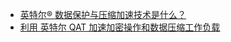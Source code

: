 
- [英特尔® 数据保护与压缩加速技术是什么？](https://www.intel.cn/content/www/cn/zh/products/docs/accelerator-engines/what-is-intel-qat.html)
- [利用 英特尔 QAT 加速加密操作和数据压缩工作负载](https://www.intel.cn/content/www/cn/zh/content-details/784036/accelerate-cryptographic-operations-and-data-compression-workloads-with-intel-qat.html?DocID=784036)
